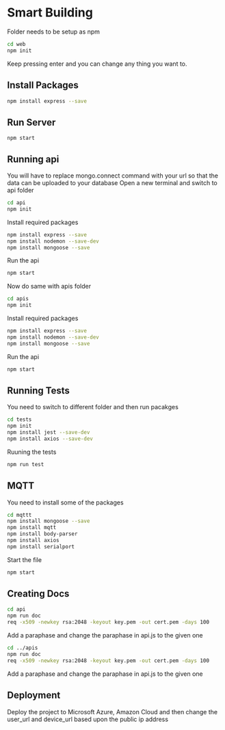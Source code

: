 # Smart Building
Folder needs to be setup as npm
```bash
cd web
npm init
```

Keep pressing enter and you can change any thing you want to.

## Install Packages

```bash
npm install express --save
```

## Run Server

```
npm start
```

## Running api

You will have to replace mongo.connect command with your url so that the data can be uploaded to your database
Open a new terminal and switch to api folder

```bash
cd api
npm init
```

Install required packages

```bash
npm install express --save
npm install nodemon --save-dev
npm install mongoose --save
```
Run the api

```bash
npm start
```

Now do same with apis folder

```bash
cd apis
npm init
```

Install required packages

```bash
npm install express --save
npm install nodemon --save-dev
npm install mongoose --save
```

Run the api

```bash
npm start
```
## Running Tests

You need to switch to different folder and then run pacakges

```bash
cd tests 
npm init
npm install jest --save-dev
npm install axios --save-dev
```

Ruuning the tests

```bash
npm run test
```

## MQTT

You need to install some of the packages

```bash
cd mqttt
npm install mongoose --save
npm install mqtt
npm install body-parser
npm install axios
npm install serialport
```

Start the file

```bash
npm start
```

## Creating Docs

```bash
cd api
npm run doc
req -x509 -newkey rsa:2048 -keyout key.pem -out cert.pem -days 100
```

Add a paraphase and change the paraphase in api.js to the given one

```bash
cd ../apis
npm run doc
req -x509 -newkey rsa:2048 -keyout key.pem -out cert.pem -days 100
```

Add a paraphase and change the paraphase in api.js to the given one

## Deployment

Deploy the project to Microsoft Azure, Amazon Cloud and then change the user_url and device_url based upon the public ip address
